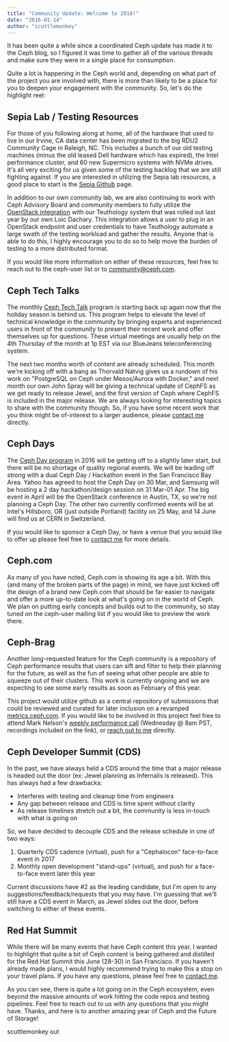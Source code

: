 ```yaml
---
title: "Community Update: Welcome to 2016!"
date: "2016-01-14"
author: "scuttlemonkey"
---
```


It has been quite a while since a coordinated Ceph update has made it to the Ceph blog, so I figured it was time to gather all of the various threads and make sure they were in a single place for consumption.

Quite a lot is happening in the Ceph world and, depending on what part of the project you are involved with, there is more than likely to be a place for you to deepen your engagement with the community. So, let's do the highlight reel:

## Sepia Lab / Testing Resources

For those of you following along at home, all of the hardware that used to live in our Irvine, CA data center has been migrated to the big RDU2 Community Cage in Raleigh, NC. This includes a bunch of our old testing machines (minus the old leased Dell hardware which has expired), the Intel performance cluster, and 60 new Supermicro systems with NVMe drives. It's all very exciting for us given some of the testing backlog that we are still fighting against. If you are interested in utilizing the Sepia lab resources, a good place to start is the [Sepia Github](http://ceph.github.io/sepia/) page.

In addition to our own community lab, we are also continuing to work with Ceph Advisory Board and community members to fully utilize the [OpenStack integration](http://dachary.org/?p=3828) with our Teuthology system that was rolled out last year by our own Loic Dachary. This integration allows a user to plug in an OpenStack endpoint and user credentials to have Teuthology automate a large swath of the testing workload and gather the results. Anyone that is able to do this, I highly encourage you to do so to help move the burden of testing to a more distributed format.

If you would like more information on either of these resources, feel free to reach out to the ceph-user list or to [community@ceph.com](mailto:community@ceph.com).

## Ceph Tech Talks

The monthly [Ceph Tech Talk](http://ceph.com/ceph-tech-talks/) program is starting back up again now that the holiday season is behind us. This program helps to elevate the level of technical knowledge in the community by bringing experts and experienced users in front of the community to present their recent work and offer themselves up for questions. These virtual meetings are usually help on the 4th Thursday of the month at 1p EST via our BlueJeans teleconferencing system.

The next two months worth of content are already scheduled. This month we're kicking off with a bang as Thorvald Natvig gives us a rundown of his work on "PostgreSQL on Ceph under Mesos/Aurora with Docker," and next month our own John Spray will be giving a technical update of CephFS as we get ready to release Jewel, and the first version of Ceph where CephFS is included in the major release. We are always looking for interesting topics to share with the community though. So, if you have some recent work that you think might be of-interest to a larger audience, please [contact me](mailto:pmcgarry@redhat.com) directly.

## Ceph Days

The [Ceph Day program](http://ceph.com/cephdays/) in 2016 will be getting off to a slightly later start, but there will be no shortage of quality regional events. We will be leading off strong with a dual Ceph Day / Hackathon event in the San Francisco Bay Area. Yahoo has agreed to host the Ceph Day on 30 Mar, and Samsung will be hosting a 2 day hackathon/design session on 31 Mar-01 Apr. The big event in April will be the OpenStack conference in Austin, TX, so we're not planning a Ceph Day. The other two currently confirmed events will be at Intel's Hillsboro, OR (just outside Portland) facility on 25 May, and 14 June will find us at CERN in Switzerland.

If you would like to sponsor a Ceph Day, or have a venue that you would like to offer up please feel free to [contact me](mailto:pmcgarry@redhat.com) for more details.

## Ceph.com

As many of you have noted, Ceph.com is showing its age a bit. With this (and many of the broken parts of the page) in mind, we have just kicked off the design of a brand new Ceph.com that should be far easier to navigate and offer a more up-to-date look at what's going on in the world of Ceph. We plan on putting early concepts and builds out to the community, so stay tuned on the ceph-user mailing list if you would like to preview the work there.

## Ceph-Brag

Another long-requested feature for the Ceph community is a repository of Ceph performance results that users can sift and filter to help their planning for the future, as well as the fun of seeing what other people are able to squeeze out of their clusters. This work is currently ongoing and we are expecting to see some early results as soon as February of this year.

This project would utilize github as a central repository of submissions that could be reviewed and curated for later inclusion on a revamped [metrics.ceph.com](http://metrics.ceph.com). If you would like to be involved in this project feel free to attend Mark Nelson's [weekly performance call](http://pad.ceph.com/p/performance_weekly) (Wednesday @ 8am PST, recordings included on the link), or [reach out to me](mailto:pmcgarry@redhat.com) directly.

## Ceph Developer Summit (CDS)

In the past, we have always held a CDS around the time that a major release is headed out the door (ex: Jewel planning as Infernalis is released). This has always had a few drawbacks:

- Interferes with testing and cleanup time from engineers
- Any gap between release and CDS is time spent without clarity
- As release timelines stretch out a bit, the community is less in-touch with what is going on

So, we have decided to decouple CDS and the release schedule in one of two ways:

1. Quarterly CDS cadence (virtual), push for a "Cephalocon" face-to-face event in 2017
2. Monthly open development "stand-ups" (virtual), and push for a face-to-face event later this year

Current discussions have #2 as the leading candidate, but I'm open to any suggestions/feedback/requests that you may have. I'm guessing that we'll still have a CDS event in March, as Jewel slides out the door, before switching to either of these events.

## Red Hat Summit

While there will be many events that have Ceph content this year, I wanted to highlight that quite a bit of Ceph content is being gathered and distilled for the Red Hat Summit this June (28-30) in San Francisco. If you haven't already made plans, I would highly recommend trying to make this a stop on your travel plans. If you have any questions, please feel free to [contact me](mailto:pmcgarry@redhat.com).

As you can see, there is quite a lot going on in the Ceph ecosystem, even beyond the massive amounts of work hitting the code repos and testing pipelines. Feel free to reach out to us with any questions that you might have. Thanks, and here is to another amazing year of Ceph and the Future of Storage!

scuttlemonkey out
